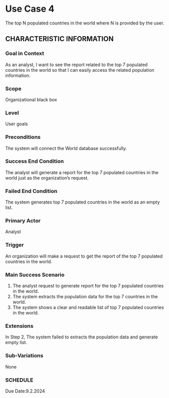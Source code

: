 # Use Case 4
The top N populated countries in the world where N is provided by the user.
## CHARACTERISTIC INFORMATION
### Goal in Context
As an analyst, I want to see the report related to the top 7 populated countries in the world so that I can easily access the related population information.
### Scope
Organizational black box
### Level
User goals
### Preconditions
The system will connect the World database successfully.
### Success End Condition
The analyst will generate a report for the top 7 populated countries in the world just as the organization’s request.
### Failed End Condition
The system generates top 7 populated countries in the world as an empty list.
### Primary Actor
Analyst
### Trigger
An organization will make a request to get the report of the top 7 populated countries in the world. 
### Main Success Scenario
1.  The analyst request to generate report for the top 7 populated countries in the world.
2.  The system extracts the population data for the top 7 countries in the world.
3.  The system shows a clear and readable list of top 7 populated countries in the world. 
### Extensions
In Step 2, The system failed to extracts the population data and generate empty list.
### Sub-Variations
None
### SCHEDULE
Due Date:9.2.2024
